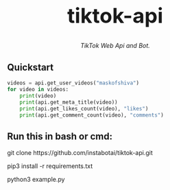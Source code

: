 <h1 align="center" style="font-size: 3rem;">
tiktok-api
</h1>
<p align="center">
<em>TikTok Web Api and Bot.</em></p>

## Quickstart
```python
videos = api.get_user_videos("maskofshiva")
for video in videos:
    print(video)
    print(api.get_meta_title(video))
    print(api.get_likes_count(video), "likes")
    print(api.get_comment_count(video), "comments")
```
<h2>Run this in bash or cmd:</h2><p>
git clone https://github.com/instabotai/tiktok-api.git<p>
pip3 install -r requirements.txt<p>
python3 example.py
